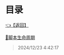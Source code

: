# 目录  


[👈【返回】](/--Catalog--/Unity笔记/Unity对象系统/--Catalog--Unity对象系统)  


[📜脚本生命周期](/Unity笔记/Unity对象系统/MonoBehaviour生命周期/脚本生命周期)  







> 2024/12/23 4:42:17
